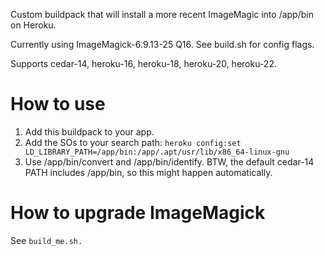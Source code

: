Custom buildpack that will install a more recent ImageMagic into /app/bin on Heroku. 

Currently using ImageMagick-6.9.13-25 Q16. See build.sh for config flags.

Supports cedar-14, heroku-16, heroku-18, heroku-20, heroku-22.


# How to use

1. Add this buildpack to your app. 
2. Add the SOs to your search path: `heroku config:set LD_LIBRARY_PATH=/app/bin:/app/.apt/usr/lib/x86_64-linux-gnu`
3. Use /app/bin/convert and /app/bin/identify. BTW, the default cedar-14 PATH includes /app/bin, so this might happen automatically.

# How to upgrade ImageMagick

See `build_me.sh.`
